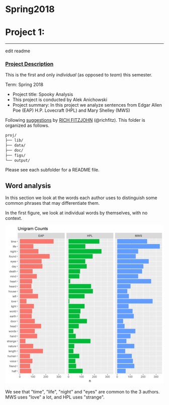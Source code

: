 # Spring2018
# Project 1:

----
edit readme

### [Project Description](doc/)
This is the first and only *individual* (as opposed to *team*) this semester. 

Term: Spring 2018

+ Project title: Spooky Analysis
+ This project is conducted by Alek Anichowski
+ Project summary: In this project we analyze sentences from Edgar Allen Poe (EAP) H.P. Lovecraft (HPL) and Mary Shelley (MWS)

Following [suggestions](http://nicercode.github.io/blog/2013-04-05-projects/) by [RICH FITZJOHN](http://nicercode.github.io/about/#Team) (@richfitz). This folder is organized as follows.

```
proj/
├── lib/
├── data/
├── doc/
├── figs/
└── output/
```

Please see each subfolder for a README file.

## Word analysis

In this section we look at the words each author uses to distinguish some common phrases that may differentiate them.

In the first figure, we look at individual words by themselves, with no context.

![image](figs/unigram_counts.png)

We see that  "time", "life", "night" and "eyes" are common to the 3 authors. MWS uses "love" a lot, and HPL uses "strange". 

